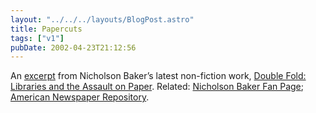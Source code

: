```yaml
---
layout: "../../../layouts/BlogPost.astro"
title: Papercuts
tags: ["v1"]
pubDate: 2002-04-23T21:12:56
---
```


An [excerpt][1] from Nicholson Baker&#8217;s latest non-fiction work, [Double Fold: Libraries and the Assault on Paper][2]. Related: [Nicholson Baker Fan Page][3]; [American Newspaper Repository][4].

[1]: http://www.randomhouse.com/vintage/catalog/display.pperl?isbn=0375726217&view=excerpt "Excerpt from Nicholson Baker's 'Double Fold: Libraries and the Assault on Paper' at randomhouse.com"
[2]: http://www.amazon.co.uk/exec/obidos/ASIN/0099429039/ohsky "Nicholson Baker's 'Double Fold: Libraries and the Assault on Paper' at amazon.co.uk"
[3]: http://www.j-walk.com/nbaker/ "Nicholson Baker Fan Page"
[4]: http://www.oldpapers.org/ "American Newspaper Repository"
